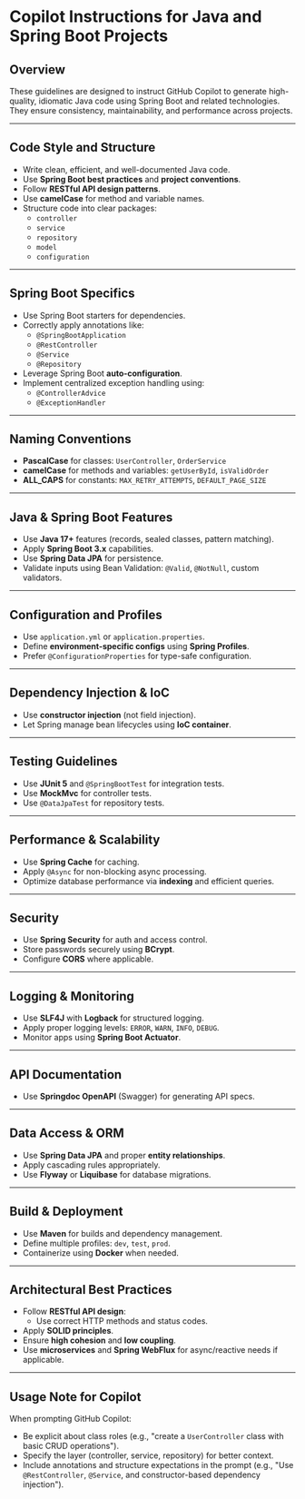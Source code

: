 # Copilot Instructions for Java and Spring Boot Projects

## Overview
These guidelines are designed to instruct GitHub Copilot to generate high-quality, idiomatic Java code using Spring Boot and related technologies. They ensure consistency, maintainability, and performance across projects.

---

## Code Style and Structure
- Write clean, efficient, and well-documented Java code.
- Use **Spring Boot best practices** and **project conventions**.
- Follow **RESTful API design patterns**.
- Use **camelCase** for method and variable names.
- Structure code into clear packages:
  - `controller`
  - `service`
  - `repository`
  - `model`
  - `configuration`

---

## Spring Boot Specifics
- Use Spring Boot starters for dependencies.
- Correctly apply annotations like:
  - `@SpringBootApplication`
  - `@RestController`
  - `@Service`
  - `@Repository`
- Leverage Spring Boot **auto-configuration**.
- Implement centralized exception handling using:
  - `@ControllerAdvice`
  - `@ExceptionHandler`

---

## Naming Conventions
- **PascalCase** for classes: `UserController`, `OrderService`
- **camelCase** for methods and variables: `getUserById`, `isValidOrder`
- **ALL_CAPS** for constants: `MAX_RETRY_ATTEMPTS`, `DEFAULT_PAGE_SIZE`

---

## Java & Spring Boot Features
- Use **Java 17+** features (records, sealed classes, pattern matching).
- Apply **Spring Boot 3.x** capabilities.
- Use **Spring Data JPA** for persistence.
- Validate inputs using Bean Validation: `@Valid`, `@NotNull`, custom validators.

---

## Configuration and Profiles
- Use `application.yml` or `application.properties`.
- Define **environment-specific configs** using **Spring Profiles**.
- Prefer `@ConfigurationProperties` for type-safe configuration.

---

## Dependency Injection & IoC
- Use **constructor injection** (not field injection).
- Let Spring manage bean lifecycles using **IoC container**.

---

## Testing Guidelines
- Use **JUnit 5** and `@SpringBootTest` for integration tests.
- Use **MockMvc** for controller tests.
- Use `@DataJpaTest` for repository tests.

---

## Performance & Scalability
- Use **Spring Cache** for caching.
- Apply `@Async` for non-blocking async processing.
- Optimize database performance via **indexing** and efficient queries.

---

## Security
- Use **Spring Security** for auth and access control.
- Store passwords securely using **BCrypt**.
- Configure **CORS** where applicable.

---

## Logging & Monitoring
- Use **SLF4J** with **Logback** for structured logging.
- Apply proper logging levels: `ERROR`, `WARN`, `INFO`, `DEBUG`.
- Monitor apps using **Spring Boot Actuator**.

---

## API Documentation
- Use **Springdoc OpenAPI** (Swagger) for generating API specs.

---

## Data Access & ORM
- Use **Spring Data JPA** and proper **entity relationships**.
- Apply cascading rules appropriately.
- Use **Flyway** or **Liquibase** for database migrations.

---

## Build & Deployment
- Use **Maven** for builds and dependency management.
- Define multiple profiles: `dev`, `test`, `prod`.
- Containerize using **Docker** when needed.

---

## Architectural Best Practices
- Follow **RESTful API design**:
  - Use correct HTTP methods and status codes.
- Apply **SOLID principles**.
- Ensure **high cohesion** and **low coupling**.
- Use **microservices** and **Spring WebFlux** for async/reactive needs if applicable.

---

## Usage Note for Copilot
When prompting GitHub Copilot:
- Be explicit about class roles (e.g., "create a `UserController` class with basic CRUD operations").
- Specify the layer (controller, service, repository) for better context.
- Include annotations and structure expectations in the prompt (e.g., "Use `@RestController`, `@Service`, and constructor-based dependency injection").

